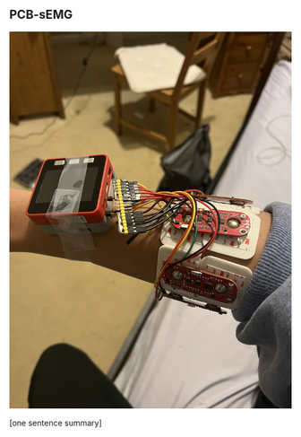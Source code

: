 ## PCB-sEMG

<img class="aspect-video object-cover rounded-lg shadow-md hover:shadow-xl hover:scale-102 transition-all duration-500 ease-in-out transform" src="/assets/MainPhoto_PCBEMG.jpeg">

[one sentence summary]